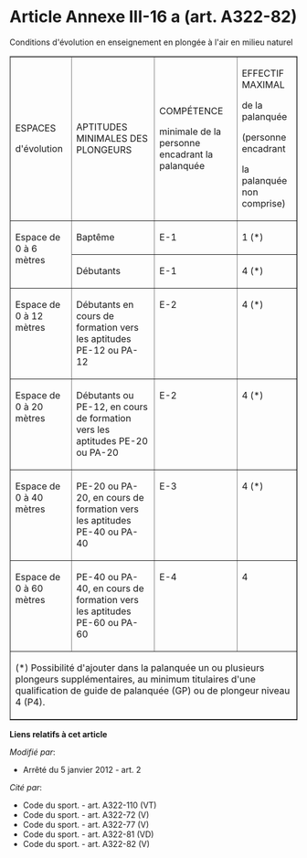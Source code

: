# Article Annexe III-16 a (art. A322-82)

Conditions d'évolution en enseignement en plongée à l'air en milieu naturel

<table border="1" width="680" cellpadding="0">
  <tbody>
    <tr>
      <td>

ESPACES

d'évolution

</td>
      <td>

APTITUDES MINIMALES DES PLONGEURS

</td>
      <td>

COMPÉTENCE

minimale de la personne encadrant la palanquée

</td>
      <td>

EFFECTIF MAXIMAL

de la palanquée

(personne encadrant

la palanquée non comprise)

</td>
    </tr>
    <tr>
      <td rowspan="2" valign="top">

Espace de 0 à 6 mètres

</td>
      <td>

Baptême

</td>
      <td>

E-1

</td>
      <td>

1 (*)

</td>
    </tr>
    <tr>
      <td>

Débutants

</td>
      <td>

E-1

</td>
      <td>

4 (*)

</td>
    </tr>
    <tr>
      <td valign="top">

Espace de 0 à 12 mètres 

</td>
      <td valign="top">

Débutants en cours de formation vers les aptitudes PE-12 ou PA-12

</td>
      <td valign="top">

E-2

</td>
      <td valign="top">

4 (*)

</td>
    </tr>
    <tr>
      <td valign="top">

Espace de 0 à 20 mètres

</td>
      <td valign="top">

Débutants ou PE-12, en cours de formation vers les aptitudes PE-20 ou PA-20

</td>
      <td valign="top">

E-2

</td>
      <td valign="top">

4 (*)

</td>
    </tr>
    <tr>
      <td valign="top">

Espace de 0 à 40 mètres

</td>
      <td valign="top">

PE-20 ou PA-20, en cours de formation vers les aptitudes PE-40 ou PA-40 

</td>
      <td valign="top">

E-3

</td>
      <td valign="top">

4 (*)

</td>
    </tr>
    <tr>
      <td valign="top">

Espace de 0 à 60 mètres

</td>
      <td valign="top">

PE-40 ou PA-40, en cours de formation vers les aptitudes PE-60 ou PA-60

</td>
      <td valign="top">

E-4

</td>
      <td valign="top">

4 

</td>
    </tr>
    <tr>
      <td colspan="4">

(*) Possibilité d'ajouter dans la palanquée un ou plusieurs plongeurs supplémentaires, au minimum titulaires d'une
qualification de guide de palanquée (GP) ou de plongeur niveau 4 (P4).

</td>
    </tr>
  </tbody>
</table>

**Liens relatifs à cet article**

_Modifié par_:

  - Arrêté du 5 janvier 2012 - art. 2

_Cité par_:

  - Code du sport. - art. A322-110 (VT)
  - Code du sport. - art. A322-72 (V)
  - Code du sport. - art. A322-77 (V)
  - Code du sport. - art. A322-81 (VD)
  - Code du sport. - art. A322-82 (V)
